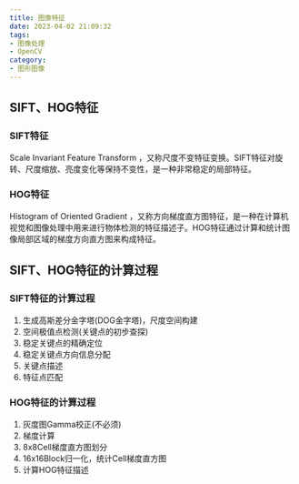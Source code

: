 ```yaml
---
title: 图像特征
date: 2023-04-02 21:09:32
tags: 
- 图像处理
- OpenCV
category:
- 图形图像
---
```


## SIFT、HOG特征

### SIFT特征
Scale Invariant Feature Transform ，又称尺度不变特征变换。SIFT特征对旋转、尺度缩放、亮度变化等保持不变性，是一种非常稳定的局部特征。

### HOG特征
Histogram of Oriented Gradient ，又称方向梯度直方图特征，是一种在计算机视觉和图像处理中用来进行物体检测的特征描述子。HOG特征通过计算和统计图像局部区域的梯度方向直方图来构成特征。

## SIFT、HOG特征的计算过程

### SIFT特征的计算过程
1. 生成高斯差分金字塔(DOG金字塔)，尺度空间构建
2. 空间极值点检测(关键点的初步查探)
3. 稳定关键点的精确定位
4. 稳定关键点方向信息分配
5. 关键点描述
6. 特征点匹配

### HOG特征的计算过程
1. 灰度图Gamma校正(不必须)
2. 梯度计算
3. 8x8Cell梯度直方图划分
4. 16x16Block归一化，统计Cell梯度直方图
5. 计算HOG特征描述

